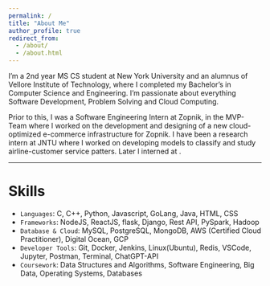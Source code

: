 ```yaml
---
permalink: /
title: "About Me"
author_profile: true
redirect_from: 
  - /about/
  - /about.html
---
```


I’m a 2nd year MS CS student at New York University and an alumnus of Vellore Institute of Technology, where I completed my Bachelor’s in Computer Science and Engineering. I’m passionate about everything Software Development, Problem Solving and Cloud Computing.

Prior to this, I was a Software Engineering Intern at Zopnik, in the MVP-Team where I worked on the development and designing of a new cloud-optimized e-commerce infrastructure for Zopnik. I have been a research intern at JNTU where I worked on developing models to classify and study airline-customer service patters. Later I interned at .

---
# Skills
- `Languages`: C, C++, Python, Javascript, GoLang, Java, HTML, CSS
- `Frameworks`: NodeJS, ReactJS, flask, Django, Rest API, PySpark, Hadoop
- `Database & Cloud`: MySQL, PostgreSQL, MongoDB, AWS (Certified Cloud Practitioner), Digital Ocean, GCP
- `Developer Tools`: Git, Docker, Jenkins, Linux(Ubuntu), Redis, VSCode, Jupyter, Postman, Terminal, ChatGPT-API
- `Coursework`: Data Structures and Algorithms, Software Engineering, Big Data, Operating Systems, Databases